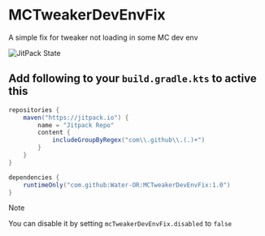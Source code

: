 # MCTweakerDevEnvFix
A simple fix for tweaker not loading in some MC dev env

![JitPack State](https://jitpack.io/v/Water-OR/MCTweakerDevEnvFix.svg)

## Add following to your `build.gradle.kts` to active this
```gradle
repositories {
    maven("https://jitpack.io") {
        name = "Jitpack Repo"
        content {
            includeGroupByRegex("com\\.github\\.(.)+")
        }
    }
}

dependencies {
    runtimeOnly("com.github:Water-OR:MCTweakerDevEnvFix:1.0")
}
```

> [!NOTE]
> You can disable it by setting `mcTweakerDevEnvFix.disabled` to `false`
